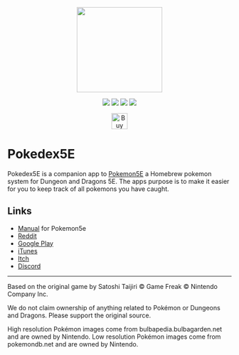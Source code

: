 <p align="center">
  <img width="192" height="192" src="/assets/app_icons/icon_192.png">
</p>

<p align="center">
  <a href="https://play.google.com/store/apps/details?id=com.jerakin.pokedex"><img src="/github/en_badge_web_generic.png"></a>
  <a href="https://itunes.apple.com/us/app/pokedex5e/id1463101399?ls=1&mt=8"><img src="/github/US_UK_iTunes_Store_Get_Badge_RGB_012618.png"></a>
  <a href="https://jerakin.itch.io/pokedex5e"><img src="/github/itch_badge.png"></a>
  <a href="https://discord.gg/Vx3ytcH"><img src="/github/discord_badge.png"></a>
</p>
<p align="center">
<a href='https://ko-fi.com/O5O8WE9K' target='_blank'><img height='36' style='border:0px;height:36px;' src='https://az743702.vo.msecnd.net/cdn/kofi2.png?v=2' border='0' alt='Buy Me a Coffee at ko-fi.com' /></a>
</p>

# Pokedex5E

Pokedex5E is a companion app to [Pokemon5E](https://www.reddit.com/r/Pokemon5e/) a Homebrew pokemon system for Dungeon and Dragons 5E. The apps purpose is to make it easier for you to keep track of all pokemons you have caught.


## Links
* [Manual](https://drive.google.com/file/d/1xj2sE7hfOM7nRs50Lk_Qb2vR9yC7ev3C/view?usp=drivesdk) for Pokemon5e
* [Reddit](https://www.reddit.com/r/Pokemon5e/)
* [Google Play](https://play.google.com/store/apps/details?id=com.jerakin.pokedex)
* [iTunes](https://itunes.apple.com/us/app/pokedex5e/id1463101399?ls=1&mt=8)
* [Itch](https://jerakin.itch.io/pokedex5e)
* [Discord](https://discord.gg/Vx3ytcH)


___

Based on the original game by Satoshi Taijiri
© Game Freak © Nintendo Company Inc.

We do not claim ownership of anything related to Pokémon or Dungeons and Dragons. Please support the original source.
  
High resolution Pokémon images come from bulbapedia.bulbagarden.net and are owned by Nintendo.
Low resolution Pokémon images come from pokemondb.net and are owned by Nintendo.
